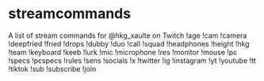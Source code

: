 # streamcommands
A list of stream commands for @hkg_xaulte on Twitch
!age
!cam !camera
!deepfried !fried
!drops
!dubby
!duo !call !squad
!headphones
!height
!hkg !team
!keyboard !keeb
!lurk
!mic !microphone
!res !monitor
!mouse
!pc !specs !pcspecs
!rules
!sens
!socials !x !twitter !ig !instagram !yt !youtube !tt !tiktok
!sub !subscribe !join
